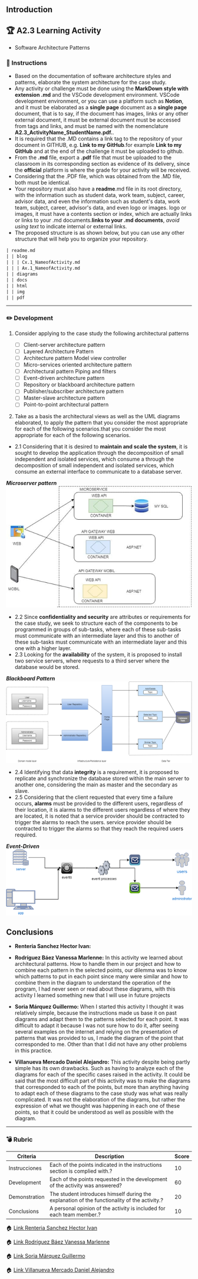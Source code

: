 ## Introduction

## :trophy: A2.3 Learning Activity

- Software Architecture Patterns

### :blue_book: Instructions

- Based on the documentation of software architecture styles and patterns, elaborate the system architecture for the case study. 
- Any activity or challenge must be done using the **MarkDown style with extension .md** and the VSCode development environment. VSCode development environment, or you can use a platform such as **Notion**, and it must be elaborated as a **single page** document as a **single page** document, that is to say, if the document has images, links or any other external document, it must be external document must be accessed from tags and links, and must be named with the nomenclature **A2.3_ActivityName_StudentName.pdf.**.
- It is required that the .MD contains a link tag to the repository of your document in GITHUB, e.g. **Link to my GitHub**.for example **Link to my GitHub** and at the end of the challenge it must be uploaded to github.
- From the **.md** file, export a **.pdf** file that must be uploaded to the classroom in its corresponding section as evidence of its delivery, since the **official** platform is where the grade for your activity will be received. 
- Considering that the .PDF file, which was obtained from the .MD file, both must be identical.
- Your repository must also have a **readme**.md file in its root directory, with the information such as student data, work team, subject, career, advisor data, and even the information such as student's data, work team, subject, career, advisor's data, and even logo or images. logo or images, it must have a contents section or index, which are actually links or links to your .md documents.**links to your .md documents**, _avoid using text_ to indicate internal or external links.
- The proposed structure is as shown below, but you can use any other structure that will help you to organize your repository. 

```
| readme.md
| | blog
| | | Cx.1_NameofActivity.md
| | | Ax.1_NameofActivity.md
| | diagrams
| | docs
| | html
| | img
| | pdf    
```
___

### :pencil2: Development

1. Consider applying to the case study the following architectural patterns
   
   - [ ] Client-server architecture pattern
   - [ ] Layered Architecture Pattern
   - [ ] Architecture pattern Model view controller
   - [ ] Micro-services oriented architecture pattern
   - [ ] Architectural pattern Piping and filters
   - [ ] Event-driven architecture pattern
   - [ ] Repository or blackboard architecture pattern
   - [ ] Publisher/subscriber architecture pattern
   - [ ] Master-slave architecture pattern
   - [ ] Point-to-point architectural pattern

2. Take as a basis the architectural views as well as the UML diagrams elaborated, to apply the pattern that you consider the most appropriate for each of the following scenarios.that you consider the most appropriate for each of the following scenarios.

- 2.1 Considering that it is desired to **maintain and scale the system**, it is sought to develop the application through the decomposition of small independent and isolated services, which consume a through the decomposition of small independent and isolated services, which consume an external interface to communicate to a database server.

***Microserver pattern***
![Diagram2.1](../Diagramas/Diagram2.1.jpg)
- 2.2 Since **confidentiality and security** are attributes or requirements for the case study, we seek to structure each of the components to be programmed in groups of sub-tasks, where each of these sub-tasks must communicate with an intermediate layer and this to another of these sub-tasks must communicate with an intermediate layer and this one with a higher layer.
- 2.3 Looking for the **availability** of the system, it is proposed to install two service servers, where requests to a third server where the database would be stored.

***Blackboard Pattern***
![Diagram2.3](../Diagramas/Pizarra.png)
- 2.4 Identifying that data **integrity** is a requirement, it is proposed to replicate and synchronize the database stored within the main server to another one, considering the main as master and the secondary as slave. 
- 2.5 Considering that the client requested that every time a failure occurs, **alarms** must be provided to the different users, regardless of their location, it is alarms to the different users regardless of where they are located, it is noted that a service provider should be contracted to trigger the alarms to reach the users. service provider should be contracted to trigger the alarms so that they reach the required users required.

***Event-Driven***
![Diagram2.5](../Diagramas/Diagram2.5.png)

## Conclusions 

*  **Renteria Sanchez Hector Ivan:** 

*  **Rodríguez Báez Vanessa Marlenne:** In this activity we learned about architectural patterns.
How to handle them in our project and how to combine each pattern in the selected points, our dilemma was to know which patterns to put in each point since many were similar and how to combine them in the diagram to understand the operation of the program, I had never seen or read about these diagrams, with this activity I learned something new that I will use in future projects


*  **Soria Márquez Guillermo:** When I started this activity I thought it was relatively simple, because the instructions made us base it on past diagrams and adapt them to the patterns selected for each point. It was difficult to adapt it because I was not sure how to do it, after seeing several examples on the internet and relying on the presentation of patterns that was provided to us, I made the diagram of the point that corresponded to me.  Other than that I did not have any other problems in this practice. 


*  **Villanueva Mercado Daniel Alejandro:** This activity despite being partly simple has its own drawbacks. Such as having to analyze each of the diagrams for each of the specific cases raised in the activity. It could be said that the most difficult part of this activity was to make the diagrams that corresponded to each of the points, but more than anything having to adapt each of these diagrams to the case study was what was really complicated. It was not the elaboration of the diagrams, but rather the expression of what we thought was happening in each one of these points, so that it could be understood as well as possible with the diagram.
___   
### :bomb: Rubric

| Criteria     | Description                                                                                  | Score |
| ------------- | -------------------------------------------------------------------------------------------- | ------- |
| Instrucciones |Each of the points indicated in the instructions section is complied with.?            | 10      |  | 5 |
| Development    | Each of the points requested in the development of the activity was answered?     | 60      |
| Demonstration  | The student introduces himself during the explanation of the functionality of the activity.?            | 20      |
| Conclusions  | A personal opinion of the activity is included for each team member.? | 10      |

:house: [Link Renteria Sanchez Hector Ivan](https://github.com/IvanRenteria/Analisis-Avanzado-de-Software)

:house: [Link Rodríguez Báez Vanessa Marlenne](https://github.com/vanessamRodriguez/Analisis-Avanzado-de-Software)

:house: [Link Soria Márquez Guillermo](https://github.com/GuillermoSoria97/Analisis_Avanzado_de_Software)

:house: [Link Villanueva Mercado Daniel Alejandro](https://github.com/Dany305/Analisis-Avanzado-de-Software)
